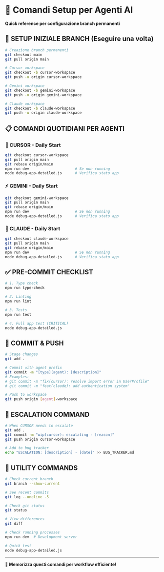 # 🤖 Comandi Setup per Agenti AI

**Quick reference per configurazione branch permanenti**

## 🚀 SETUP INIZIALE BRANCH (Eseguire una volta)

```bash
# Creazione branch permanenti
git checkout main
git pull origin main

# Cursor workspace
git checkout -b cursor-workspace
git push -u origin cursor-workspace

# Gemini workspace
git checkout -b gemini-workspace
git push -u origin gemini-workspace

# Claude workspace
git checkout -b claude-workspace
git push -u origin claude-workspace
```

## 📋 COMANDI QUOTIDIANI PER AGENTI

### **🔧 CURSOR - Daily Start**

```bash
git checkout cursor-workspace
git pull origin main
git rebase origin/main
npm run dev                     # Se non running
node debug-app-detailed.js      # Verifica stato app
```

### **⚡ GEMINI - Daily Start**

```bash
git checkout gemini-workspace
git pull origin main
git rebase origin/main
npm run dev                     # Se non running
node debug-app-detailed.js      # Verifica stato app
```

### **🧠 CLAUDE - Daily Start**

```bash
git checkout claude-workspace
git pull origin main
git rebase origin/main
npm run dev                     # Se non running
node debug-app-detailed.js      # Verifica stato app
```

## ✅ PRE-COMMIT CHECKLIST

```bash
# 1. Type check
npm run type-check

# 2. Linting
npm run lint

# 3. Tests
npm run test

# 4. Full app test (CRITICAL)
node debug-app-detailed.js
```

## 🎯 COMMIT & PUSH

```bash
# Stage changes
git add .

# Commit with agent prefix
git commit -m "[type](agent): [description]"
# Examples:
# git commit -m "fix(cursor): resolve import error in UserProfile"
# git commit -m "feat(claude): add authentication system"

# Push to workspace
git push origin [agent]-workspace
```

## 🚨 ESCALATION COMMAND

```bash
# When CURSOR needs to escalate
git add .
git commit -m "wip(cursor): escalating - [reason]"
git push origin cursor-workspace

# Add to bug tracker
echo "ESCALATION: [description] - [date]" >> BUG_TRACKER.md
```

## 🔧 UTILITY COMMANDS

```bash
# Check current branch
git branch --show-current

# See recent commits
git log --oneline -5

# Check git status
git status

# View differences
git diff

# Check running processes
npm run dev  # Development server

# Quick test
node debug-app-detailed.js
```

---

**🎯 Memorizza questi comandi per workflow efficiente!**
